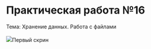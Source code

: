 Практическая работа №16
=========================
Тема: Хранение данных. Работа с файлами
<br>
<br>
<image src="http://git.scc/git/Repository/3c210b2d-e9d0-47c6-b2de-3ffa4c58babd/master/Raw/~d0~9c~d0~94~d0~9a~2001.03/16PR/Screenshot_1638107605.png">Первый скрин<image>
